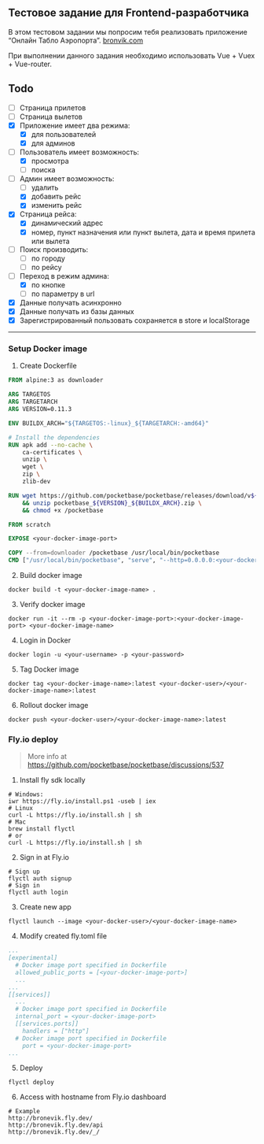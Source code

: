 ## Тестовое задание для Frontend-разработчика
В этом тестовом задании мы попросим тебя реализовать приложение “Онлайн Табло Аэропорта”.
[bronvik.com](https://bronevik.com)

При выполнении данного задания необходимо использовать Vue + Vuex + Vue-router.

## Todo
- [ ] Страница прилетов
- [ ] Страница вылетов
- [x] Приложение имеет два режима:
  - [x] для пользователей
  - [x] для админов
- [ ] Пользователь имеет возможность:
  - [x] просмотра
  - [ ] поиска
- [ ] Админ имеет возможность:
  - [ ] удалить
  - [x] добавить рейс
  - [x] изменить рейс
- [x] Страница рейса:
  - [x] динамический адрес
  - [x] номер, пункт назначения или пункт вылета, дата и время прилета или вылета
- [ ] Поиск производить:
  - [ ] по городу
  - [ ] по рейсу
- [ ] Переход в режим админа:
  - [x] по кнопке
  - [ ] по параметру в url
- [x] Данные получать асинхронно
- [x] Данные получать из базы данных
- [x] Зарегистрированный пользовать сохраняется в store и localStorage
---
### Setup Docker image
1. Create Dockerfile
```dockerfile
FROM alpine:3 as downloader

ARG TARGETOS
ARG TARGETARCH
ARG VERSION=0.11.3

ENV BUILDX_ARCH="${TARGETOS:-linux}_${TARGETARCH:-amd64}"

# Install the dependencies
RUN apk add --no-cache \
    ca-certificates \
    unzip \
    wget \
    zip \
    zlib-dev

RUN wget https://github.com/pocketbase/pocketbase/releases/download/v${VERSION}/pocketbase_${VERSION}_${BUILDX_ARCH}.zip \
    && unzip pocketbase_${VERSION}_${BUILDX_ARCH}.zip \
    && chmod +x /pocketbase

FROM scratch

EXPOSE <your-docker-image-port>

COPY --from=downloader /pocketbase /usr/local/bin/pocketbase
CMD ["/usr/local/bin/pocketbase", "serve", "--http=0.0.0.0:<your-docker-image-port>"]
```
2. Build docker image
```shell
docker build -t <your-docker-image-name> .
```
3. Verify docker image
```shell
docker run -it --rm -p <your-docker-image-port>:<your-docker-image-port> <your-docker-image-name>
```
4. Login in Docker
```shell
docker login -u <your-username> -p <your-password>
```
5. Tag Docker image
```shell
docker tag <your-docker-image-name>:latest <your-docker-user>/<your-docker-image-name>:latest
```
6. Rollout docker image
```shell
docker push <your-docker-user>/<your-docker-image-name>:latest
```
### Fly.io deploy
> More info at https://github.com/pocketbase/pocketbase/discussions/537

1. Install fly sdk locally
```shell
# Windows:
iwr https://fly.io/install.ps1 -useb | iex
# Linux
curl -L https://fly.io/install.sh | sh
# Mac
brew install flyctl
# or
curl -L https://fly.io/install.sh | sh
```
2. Sign in at Fly.io
```shell
# Sign up
flyctl auth signup
# Sign in
flyctl auth login
```
3. Create new app
```shell
flyctl launch --image <your-docker-user>/<your-docker-image-name>
```
4. Modify created fly.toml file
```yaml
...
[experimental]
  # Docker image port specified in Dockerfile
  allowed_public_ports = [<your-docker-image-port>]
  ...
...
[[services]]
  ...
  # Docker image port specified in Dockerfile
  internal_port = <your-docker-image-port>
  [[services.ports]]
    handlers = ["http"]
  # Docker image port specified in Dockerfile
    port = <your-docker-image-port>
...
```
5. Deploy
```shell
flyctl deploy
```
6. Access with hostname from Fly.io dashboard
```shell
# Example
http://bronevik.fly.dev/
http://bronevik.fly.dev/api
http://bronevik.fly.dev/_/
```
